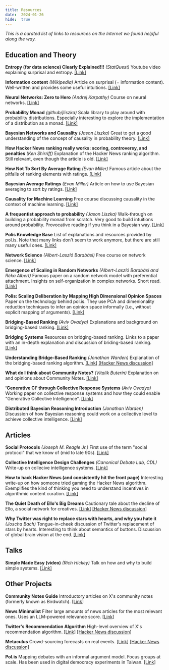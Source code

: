 ```yaml
---
title: Resources
date:  2024-01-26
hide:  true
---
```


*This is a curated list of links to resources on the Internet we found helpful along the way.*

## Education and Theory

**Entropy (for data science) Clearly Explained!!!** *(StatQuest)* Youtube video explaining surprisal and entropy. [[Link]](https://www.youtube.com/watch?v=YtebGVx-Fxw)

**Information content** *(Wikipedia)* Article on surprisal (= information content). Well-written and provides some useful intuitions. [[Link]](https://en.wikipedia.org/wiki/Information_content)

**Neural Networks: Zero to Hero** *(Andrej Karpathy)* Course on neural networks. [[Link]](https://karpathy.ai/zero-to-hero.html)

**Probability Monad** *(github/jliszka)* Scala library to play around with probability distributions. Especially interesting to explore the implementation of a distribution as a monad. [[Link]](https://github.com/jliszka/probability-monad)

**Bayesian Networks and Causality** *(Jason Liszka)* Great to get a good understanding of the concept of causality in probability theory. [[Link]](https://blog.jliszka.org/2013/12/18/bayesian-networks-and-causality.html)

**How Hacker News ranking really works: scoring, controversy, and penalties** *(Ken Shirriff)* Explanation of the Hacker News ranking algorithm. Still relevant, even though the article is old. [[Link]](https://www.righto.com/2013/11/how-hacker-news-ranking-really-works.html)

**How Not To Sort By Average Rating** *(Evan Miller)* Famous article about the pitfalls of ranking elements with ratings. [[Link]](https://www.evanmiller.org/how-not-to-sort-by-average-rating.html)

**Bayesian Average Ratings** *(Evan Miller)* Article on how to use Bayesian averaging to sort by ratings. [[Link]](https://www.evanmiller.org/bayesian-average-ratings.html)

**Causality for Machine Learning** Free course discussing causality in the context of machine learning. [[Link]](https://ff13.fastforwardlabs.com/)

**A frequentist approach to probability** *(Jason Liszka)* Walk-through on building a probability monad from scratch. Very good to build intuitions around probability. Provocative reading if you think in a Bayesian way. [[Link]](https://blog.jliszka.org/2013/08/12/a-frequentist-approach-to-probability.html)

**Polis Knowledge Base** List of explanations and resources provided by pol.is. Note that many links don't seem to work anymore, but there are still many useful ones. [[Link]](https://compdemocracy.org/knowledge-base/)

**Network Science** *(Albert-Laszló Barabási)* Free course on network science. [[Link]](http://networksciencebook.com/)

**Emergence of Scaling in Random Networks** *(Albert-Laszló Barabási and Réka Albert)* Famous paper on a random network model with preferential attachment. Insights on self-organization in complex networks. Short read. [[Link]](https://arxiv.org/abs/cond-mat/9910332)

**Polis: Scaling Deliberation by Mapping High Dimensional Opinion Spaces** Paper on the technology behind pol.is. They use PCA and dimenionality reduction techniques to infer an opinion space informally (i.e., without explicit mapping of arguments). [[Link]](https://www.demdis.sk/content/files/2022/11/Polis-manusript.pdf)

**Bridging-Based Ranking** *(Aviv Ovadya)* Explanations and background on bridging-based ranking. [[Link]](https://www.belfercenter.org/publication/bridging-based-ranking)

**Bridging Systems** Resources on bridging-based ranking. Links to a paper with an in-depth explanation and discussion of briding-based ranking. [[Link]](https://bridging.systems/)

**Understanding Bridge-Based Ranking** *(Jonathan Warden)* Explanation of the bridging-based ranking algorithm. [[Link]](https://jonathanwarden.com/understanding-bridge-based-ranking/) [[Hacker News discussion]](https://news.ycombinator.com/item?id=38939660)

**What do I think about Community Notes?** *(Vitalik Buterin)* Explanation on and opinions about Community Notes. [[Link]](https://vitalik.eth.limo/general/2023/08/16/communitynotes.html)

**'Generative CI' through Collective Response Systems** *(Aviv Ovadya)* Working paper on collective response systems and how they could enable "Generative Collective Intelligence". [[Link]](https://arxiv.org/abs/2302.00672)

**Distributed Bayesian Reasoning Introduction** *(Jonathan Warden)* Discussion of how Bayesian reasoning could work on a collective level to achieve collective intelligence. [[Link]](https://jonathanwarden.com/distributed-bayesian-reasoning-introduction/)


## Articles

**Social Protocols** *(Joseph M. Reagle Jr.)* First use of the term "social protocol" that we know of (mid to late 90s). [[Link]](https://www.w3.org/Talks/980922-MIT6805/SocialProtocols.html)

**Collective Intelligence Design Challenges** *(Canonical Debate Lab, CDL)* Write-up on collecive intelligence systems. [[Link]](https://canonicaldebatelab.com/cidesign/)

**How to hack Hacker News (and consistently hit the front page)** Interesting write-up on how someone tried gaming the Hacker News algorithm. Exemplifies the kind of thinking you need to understand incentives in algorithmic content curation. [[Link]](https://www.indiehackers.com/post/how-to-hack-hacker-news-and-consistently-hit-the-front-page-56b4a04e12)

**The Quiet Death of Ello's Big Dreams** Cautionary tale about the decline of Ello, a social network for creatives. [[Link]](https://waxy.org/2024/01/the-quiet-death-of-ellos-big-dreams/) [[Hacker News discussion]](https://news.ycombinator.com/item?id=39043871)

**Why Twitter was right to replace stars with hearts, and why you hate it** *(Joscha Bach)* Tongue-in-cheek discussion of Twitter's replacement of stars by hearts. Interesting to think about semantics of buttons. Discussion of global brain vision at the end. [[Link]](http://bach.ai/twitter-replaces-stars-with-hearts/)


## Talks

**Simple Made Easy (video)** *(Rich Hickey)* Talk on how and why to build simple systems. [[Link]](https://www.youtube.com/watch?v=LKtk3HCgTa8)


## Other Projects

**Community Notes Guide** Introductory articles on X's community notes (formerly known as Birdwatch). [[Link]](https://communitynotes.twitter.com/guide/en/about/introduction)

**News Minimalist** Filter large amounts of news articles for the most relevant ones. Uses an LLM-powered relevance score. [[Link]](https://www.newsminimalist.com/)

**Twitter's Recommendation Algorithm** High-level overview of X's recommendation algorithm. [[Link]](https://blog.twitter.com/engineering/en_us/topics/open-source/2023/twitter-recommendation-algorithm) [[Hacker News discussion]](https://news.ycombinator.com/item?id=35391433)

**Metaculus** Crowd-sourcing forecasts on real events. [[Link]](https://www.metaculus.com/) [[Hacker News discussion]](https://news.ycombinator.com/item?id=36740385)

**Pol.is** Mapping debates with an informal argument model. Focus groups at scale. Has been used in digital democracy experiments in Taiwan. [[Link]](https://pol.is/home)
